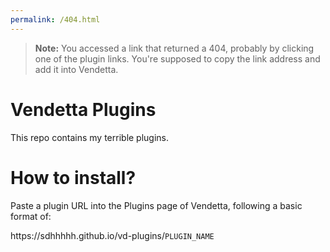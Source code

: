 ```yaml
---
permalink: /404.html
---
```

> **Note:** You accessed a link that returned a 404, probably by clicking one of the plugin links. You're supposed to copy the link address and add it into Vendetta.

# Vendetta Plugins
This repo contains my terrible plugins.

# How to install?
Paste a plugin URL into the Plugins page of Vendetta, following a basic format of:

https:/\/sdhhhhh.github.io/vd-plugins/`PLUGIN_NAME`
